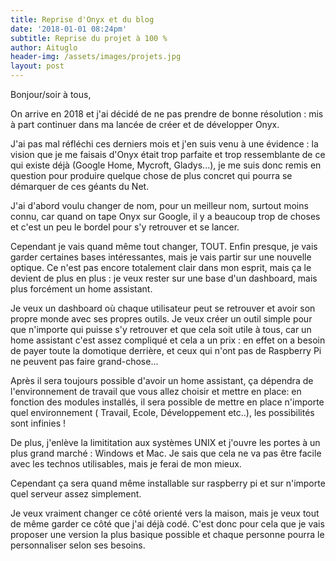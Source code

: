 ```yaml
---
title: Reprise d'Onyx et du blog
date: '2018-01-01 08:24pm'
subtitle: Reprise du projet à 100 %
author: Aituglo
header-img: /assets/images/projets.jpg
layout: post
---
```

Bonjour/soir à tous,



On arrive en 2018 et j'ai décidé de ne pas prendre de bonne résolution : mis à part continuer dans ma lancée de créer et de développer Onyx.



J'ai pas mal réfléchi ces derniers mois et j'en suis venu à une évidence : la vision que je me faisais d'Onyx était trop parfaite et trop ressemblante de ce qui existe déjà (Google Home, Mycroft, Gladys...), je me suis donc remis en question pour produire quelque chose de plus concret qui pourra se démarquer de ces géants du Net.



J'ai d'abord voulu changer de nom, pour un meilleur nom, surtout moins connu, car quand on tape Onyx sur Google, il y a beaucoup trop de choses et c'est un peu le bordel pour s'y retrouver et se lancer.



Cependant je vais quand même tout changer, TOUT. Enfin presque, je vais garder certaines bases intéressantes, mais je vais partir sur une nouvelle optique. Ce n'est pas encore totalement clair dans mon esprit, mais ça le devient de plus en plus : je veux rester sur une base d'un dashboard, mais plus forcément un home assistant.



Je veux un dashboard où chaque utilisateur peut se retrouver et avoir son propre monde avec ses propres outils. Je veux créer un outil simple pour que n'importe qui puisse s'y retrouver et que cela soit utile à tous, car un home assistant c'est assez compliqué et cela a un prix : en effet on a besoin de payer toute la domotique derrière, et ceux qui n'ont pas de Raspberry Pi ne peuvent pas faire grand-chose...



Après il sera toujours possible d'avoir un home assistant, ça dépendra de l'environnement de travail que vous allez choisir et mettre en place: en fonction des modules installés, il sera possible de mettre en place n'importe quel environnement ( Travail, Ecole, Développement  etc..), les possibilités sont infinies !



De plus, j'enlève la limititation aux systèmes UNIX et j'ouvre les portes à un plus grand marché : Windows et Mac. Je sais que cela ne va pas être facile avec les technos utilisables, mais je ferai de mon mieux.



Cependant ça sera quand même installable sur raspberry pi et sur n'importe quel serveur assez simplement.



Je veux vraiment changer ce côté orienté vers la maison, mais je veux tout de même garder ce côté que j'ai déjà codé. C'est donc pour cela que je vais proposer une version la plus basique possible et chaque personne pourra le personnaliser selon ses besoins.
